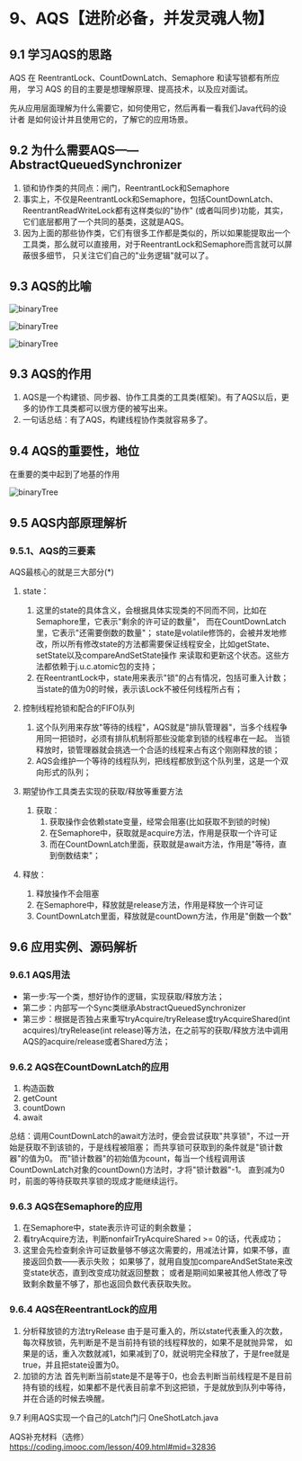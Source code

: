 # 9、AQS【进阶必备，并发灵魂人物】

## 9.1 学习AQS的思路

AQS 在 ReentrantLock、CountDownLatch、Semaphore 和读写锁都有所应用，
学习 AQS 的目的主要是想理解原理、提高技术，以及应对面试。

先从应用层面理解为什么需要它，如何使用它，然后再看一看我们Java代码的设计者
是如何设计并且使用它的，了解它的应用场景。

## 9.2 为什么需要AQS——AbstractQueuedSynchronizer
1. 锁和协作类的共同点：闸门，ReentrantLock和Semaphore
2. 事实上，不仅是ReentrantLock和Semaphore，包括CountDownLatch、ReentrantReadWriteLock都有这样类似的"协作"
(或者叫同步)功能，其实，它们底层都用了一个共同的基类，这就是AQS。
3. 因为上面的那些协作类，它们有很多工作都是类似的，所以如果能提取出一个工具类，那么就可以直接用，对于ReentrantLock和Semaphore而言就可以屏蔽很多细节，
只关注它们自己的"业务逻辑"就可以了。

## 9.3 AQS的比喻

![binaryTree](../img/AQS的比喻1.png "binaryTree")

![binaryTree](../img/AQS的比喻2.png "binaryTree")

![binaryTree](../img/如果没有AQS.png "binaryTree")

## 9.3 AQS的作用
1. AQS是一个构建锁、同步器、协作工具类的工具类(框架)。有了AQS以后，更多的协作工具类都可以很方便的被写出来。
2. 一句话总结：有了AQS，构建线程协作类就容易多了。

## 9.4 AQS的重要性，地位
在重要的类中起到了地基的作用

![binaryTree](../img/AQS的实现.png "binaryTree")

## 9.5 AQS内部原理解析
### 9.5.1、AQS的三要素
AQS最核心的就是三大部分(*)

1. state：
   1. 这里的state的具体含义，会根据具体实现类的不同而不同，比如在Semaphore里，它表示"剩余的许可证的数量"，
 而在CountDownLatch里，它表示"还需要倒数的数量"；
  state是volatile修饰的，会被并发地修改，所以所有修改state的方法都需要保证线程安全，比如getState、setState以及compareAndSetState操作
 来读取和更新这个状态。这些方法都依赖于j.u.c.atomic包的支持；
   2. 在ReentrantLock中，state用来表示"锁"的占有情况，包括可重入计数；当state的值为0的时候，表示该Lock不被任何线程所占有；

2. 控制线程抢锁和配合的FIFO队列
   1. 这个队列用来存放"等待的线程"，AQS就是"排队管理器"，当多个线程争用同一把锁时，必须有排队机制将那些没能拿到锁的线程串在一起。
  当锁释放时，锁管理器就会挑选一个合适的线程来占有这个刚刚释放的锁；
   2. AQS会维护一个等待的线程队列，把线程都放到这个队列里，这是一个双向形式的队列；

3. 期望协作工具类去实现的获取/释放等重要方法
   1. 获取：
       1. 获取操作会依赖state变量，经常会阻塞(比如获取不到锁的时候)
       2. 在Semaphore中，获取就是acquire方法，作用是获取一个许可证
       3. 而在CountDownLatch里面，获取就是await方法，作用是"等待，直到倒数结束"；
  
  2. 释放：
       1. 释放操作不会阻塞
       2. 在Semaphore中，释放就是release方法，作用是释放一个许可证
       3. CountDownLatch里面，释放就是countDown方法，作用是"倒数一个数"

## 9.6 应用实例、源码解析
### 9.6.1 AQS用法
 - 第一步:写一个类，想好协作的逻辑，实现获取/释放方法；
 - 第二步：内部写一个Sync类继承AbstractQueuedSynchronizer
 - 第三步：根据是否独占来重写tryAcquire/tryRelease或tryAcquireShared(int acquires)/tryRelease(int release)等方法，在之前写的获取/释放方法中调用AQS的acquire/release或者Shared方法；

### 9.6.2 AQS在CountDownLatch的应用
1. 构造函数
2. getCount
3. countDown
4. await

总结：调用CountDownLatch的await方法时，便会尝试获取"共享锁"，不过一开始是获取不到该锁的，于是线程被阻塞；
而共享锁可获取到的条件就是"锁计数器"的值为0。
而"锁计数器"的初始值为count，每当一个线程调用该CountDownLatch对象的countDown()方法时，才将"锁计数器"-1。
直到减为0时，前面的等待获取共享锁的现成才能继续运行。

### 9.6.3  AQS在Semaphore的应用
1. 在Semaphore中，state表示许可证的剩余数量；
2. 看tryAcquire方法，判断nonfairTryAcquireShared >= 0的话，代表成功；
3. 这里会先检查剩余许可证数量够不够这次需要的，用减法计算，如果不够，直接返回负数——表示失败；
如果够了，就用自旋加compareAndSetState来改变state状态，直到改变成功就返回整数；
或者是期间如果被其他人修改了导致剩余数量不够了，那也返回负数代表获取失败。

### 9.6.4  AQS在ReentrantLock的应用
1. 分析释放锁的方法tryRelease
 由于是可重入的，所以state代表重入的次数，每次释放锁，先判断是不是当前持有锁的线程释放的，如果不是就抛异常，
 如果是的话，重入次数就减1，如果减到了0，就说明完全释放了，于是free就是true，并且把state设置为0。
2. 加锁的方法
 首先判断当前state是不是等于0，也会去判断当前线程是不是目前持有锁的线程，如果都不是代表目前拿不到这把锁，于是就放到队列中等待，
 并在合适的时候去唤醒。

9.7 利用AQS实现一个自己的Latch门闩
OneShotLatch.java

AQS补充材料（选修）
https://coding.imooc.com/lesson/409.html#mid=32836